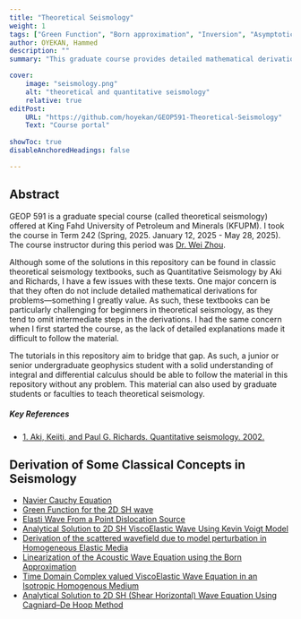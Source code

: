 ```yaml
---
title: "Theoretical Seismology" 
weight: 1
tags: ["Green Function", "Born approximation", "Inversion", "Asymptotic", "Acoustic Wave", "Elastic Wave","Calculus"]
author: OYEKAN, Hammed 
description: "" 
summary: "This graduate course provides detailed mathematical derivations of classical solutions in theoretical seismology."

cover:
    image: "seismology.png"
    alt: "theoretical and quantitative seismology"
    relative: true
editPost:
    URL: "https://github.com/hoyekan/GEOP591-Theoretical-Seismology"
    Text: "Course portal"
    
showToc: true
disableAnchoredHeadings: false

---
```


## Abstract

GEOP 591 is a graduate special course (called theoretical seismology) offered at King Fahd University of Petroleum and Minerals (KFUPM). I took the course in Term 242  (Spring, 2025. January 12, 2025 - May 28, 2025). The course instructor during this period was [Dr. Wei Zhou](https://scholar.google.com/citations?user=5QCZhAsAAAAJ&hl=en). <br>

Although some of the solutions in this repository can be found in classic theoretical seismology textbooks, such as Quantitative Seismology by Aki and Richards, I have a few issues with these texts. One major concern is that they often do not include detailed mathematical derivations for problems—something I greatly value. As such, these textbooks can be particularly challenging for beginners in theoretical seismology, as they tend to omit intermediate steps in the derivations. I had the same concern when I first started the course, as the lack of detailed explanations made it difficult to follow the material. <br>

The tutorials in this repository aim to bridge that gap. As such, a junior or senior undergraduate geophysics student with a solid understanding of integral and differential calculus should be able to follow the material in this repository without any problem. This material can also used by graduate students or faculties to teach theoretical seismology.

##### Key References

+ [1. Aki, Keiiti, and Paul G. Richards. Quantitative seismology. 2002.](https://drive.google.com/file/d/1lSXs7zHpepTfSd_eN5CxqROIgesGQ_cJ/view)

## Derivation of Some Classical Concepts in Seismology

+ [Navier Cauchy Equation](Navier___Cauchy_Equation.pdf)
+ [Green Function for the 2D SH wave](Green_Function_for_the_2D_SH_wave.pdf)
+ [Elasti Wave From a Point Dislocation Source](Elastic_Wave_From_a_Point_Dislocation_Source.pdf)
+ [Analytical Solution to 2D SH ViscoElastic Wave Using Kevin Voigt Model](Analytical_Solution_to_2D_SH_ViscoElastic_Wave_Using_Kevin_Voigt_Model.pdf)
+ [Derivation of the scattered wavefield due to model perturbation in Homogeneous Elastic Media](Derivation_of_the_scattered_wavefield_due_to_model_perturbation_in_Homogeneous_Elastic_Media.pdf)
+ [Linearization of the Acoustic Wave Equation using the Born Approximation](Linearization_of_the_Acoustic_Wave_Equation_using_the_Born_Approximation.pdf)
+ [Time Domain Complex valued ViscoElastic Wave Equation in an Isotropic Homogenous Medium](Time_Domain_Complex_valued_ViscoElastic_Wave_Equation_in_an_Isotropic__Homogenous_Medium.pdf)
+ [Analytical Solution to 2D SH (Shear Horizontal) Wave Equation Using Cagniard–De Hoop Method](Cagniard_De_Hoop_Method_for_2D_SH_Wave.pdf)

